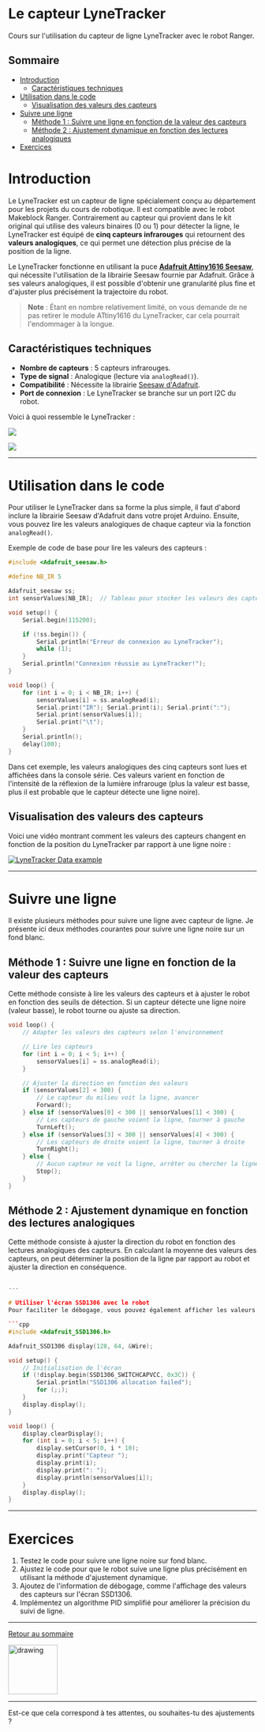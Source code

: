 # Le capteur LyneTracker <!-- omit in toc -->
Cours sur l'utilisation du capteur de ligne LyneTracker avec le robot Ranger.

## Sommaire <!-- omit in toc -->
- [Introduction](#introduction)
  - [Caractéristiques techniques](#caractéristiques-techniques)
- [Utilisation dans le code](#utilisation-dans-le-code)
  - [Visualisation des valeurs des capteurs](#visualisation-des-valeurs-des-capteurs)
- [Suivre une ligne](#suivre-une-ligne)
  - [Méthode 1 : Suivre une ligne en fonction de la valeur des capteurs](#méthode-1--suivre-une-ligne-en-fonction-de-la-valeur-des-capteurs)
  - [Méthode 2 : Ajustement dynamique en fonction des lectures analogiques](#méthode-2--ajustement-dynamique-en-fonction-des-lectures-analogiques)
- [Exercices](#exercices)


# Introduction
Le LyneTracker est un capteur de ligne spécialement conçu au département pour les projets du cours de robotique. Il est compatible avec le robot Makeblock Ranger. Contrairement au capteur qui provient dans le kit original qui utilise des valeurs binaires (0 ou 1) pour détecter la ligne, le LyneTracker est équipé de **cinq capteurs infrarouges** qui retournent des **valeurs analogiques**, ce qui permet une détection plus précise de la position de la ligne.

Le LyneTracker fonctionne en utilisant la puce [**Adafruit Attiny1616 Seesaw**](https://www.adafruit.com/product/5690), qui nécessite l'utilisation de la librairie Seesaw fournie par Adafruit. Grâce à ses valeurs analogiques, il est possible d'obtenir une granularité plus fine et d'ajuster plus précisément la trajectoire du robot.

> **Note** : Étant en nombre relativement limité, on vous demande de ne pas retirer le module ATtiny1616 du LyneTracker, car cela pourrait l'endommager à la longue.

## Caractéristiques techniques
- **Nombre de capteurs** : 5 capteurs infrarouges.
- **Type de signal** : Analogique (lecture via `analogRead()`).
- **Compatibilité** : Nécessite la librairie [Seesaw d'Adafruit](https://github.com/adafruit/Adafruit_Seesaw).
- **Port de connexion** : Le LyneTracker se branche sur un port I2C du robot.

Voici à quoi ressemble le LyneTracker :

![](assets/LyneTracker_top_view.jpg)

![](assets/LyneTracker_bottom_view.jpg)

---

# Utilisation dans le code
Pour utiliser le LyneTracker dans sa forme la plus simple, il faut d'abord inclure la librairie Seesaw d'Adafruit dans votre projet Arduino. Ensuite, vous pouvez lire les valeurs analogiques de chaque capteur via la fonction `analogRead()`.

Exemple de code de base pour lire les valeurs des capteurs :

```cpp
#include <Adafruit_seesaw.h>

#define NB_IR 5

Adafruit_seesaw ss;
int sensorValues[NB_IR];  // Tableau pour stocker les valeurs des capteurs

void setup() {
    Serial.begin(115200);

    if (!ss.begin()) {
        Serial.println("Erreur de connexion au LyneTracker");
        while (1);
    }
    Serial.println("Connexion réussie au LyneTracker!");
}

void loop() {
    for (int i = 0; i < NB_IR; i++) {
        sensorValues[i] = ss.analogRead(i);
        Serial.print("IR"); Serial.print(i); Serial.print(":");
        Serial.print(sensorValues[i]);
        Serial.print("\t");
    }
    Serial.println();
    delay(100);
}
```

Dans cet exemple, les valeurs analogiques des cinq capteurs sont lues et affichées dans la console série. Ces valeurs varient en fonction de l'intensité de la réflexion de la lumière infrarouge (plus la valeur est basse, plus il est probable que le capteur détecte une ligne noire).

## Visualisation des valeurs des capteurs

Voici une vidéo montrant comment les valeurs des capteurs changent en fonction de la position du LyneTracker par rapport à une ligne noire :

[![LyneTracker Data example](https://markdown-videos-api.jorgenkh.no/url?url=https%3A%2F%2Fyoutu.be%2Fp_WWJNkt0SE)](https://youtu.be/p_WWJNkt0SE)

---

# Suivre une ligne
Il existe plusieurs méthodes pour suivre une ligne avec capteur de ligne. Je présente ici deux méthodes courantes pour suivre une ligne noire sur un fond blanc.

## Méthode 1 : Suivre une ligne en fonction de la valeur des capteurs
Cette méthode consiste à lire les valeurs des capteurs et à ajuster le robot en fonction des seuils de détection. Si un capteur détecte une ligne noire (valeur basse), le robot tourne ou ajuste sa direction.

```cpp
void loop() {
    // Adapter les valeurs des capteurs selon l'environnement

    // Lire les capteurs
    for (int i = 0; i < 5; i++) {
        sensorValues[i] = ss.analogRead(i);
    }

    // Ajuster la direction en fonction des valeurs
    if (sensorValues[2] < 300) {
        // Le capteur du milieu voit la ligne, avancer
        Forward();
    } else if (sensorValues[0] < 300 || sensorValues[1] < 300) {
        // Les capteurs de gauche voient la ligne, tourner à gauche
        TurnLeft();
    } else if (sensorValues[3] < 300 || sensorValues[4] < 300) {
        // Les capteurs de droite voient la ligne, tourner à droite
        TurnRight();
    } else {
        // Aucun capteur ne voit la ligne, arrêter ou chercher la ligne
        Stop();
    }
}
```

## Méthode 2 : Ajustement dynamique en fonction des lectures analogiques
Cette méthode consiste à ajuster la direction du robot en fonction des lectures analogiques des capteurs. En calculant la moyenne des valeurs des capteurs, on peut déterminer la position de la ligne par rapport au robot et ajuster la direction en conséquence.

```cpp

---

# Utiliser l'écran SSD1306 avec le robot
Pour faciliter le débogage, vous pouvez également afficher les valeurs des capteurs sur l'écran OLED SSD1306, tout comme dans la leçon précédente.

```cpp
#include <Adafruit_SSD1306.h>

Adafruit_SSD1306 display(128, 64, &Wire);

void setup() {
    // Initialisation de l'écran
    if (!display.begin(SSD1306_SWITCHCAPVCC, 0x3C)) {
        Serial.println("SSD1306 allocation failed");
        for (;;);
    }
    display.display();
}

void loop() {
    display.clearDisplay();
    for (int i = 0; i < 5; i++) {
        display.setCursor(0, i * 10);
        display.print("Capteur ");
        display.print(i);
        display.print(": ");
        display.println(sensorValues[i]);
    }
    display.display();
}
```

---

# Exercices
1. Testez le code pour suivre une ligne noire sur fond blanc.
2. Ajustez le code pour que le robot suive une ligne plus précisément en utilisant la méthode d'ajustement dynamique.
3. Ajoutez de l'information de débogage, comme l'affichage des valeurs des capteurs sur l'écran SSD1306.
4. Implémentez un algorithme PID simplifié pour améliorer la précision du suivi de ligne.

---

[Retour au sommaire](../README.md)

<img src="assets/aia.jpeg" alt="drawing" width="100"/>

---

Est-ce que cela correspond à tes attentes, ou souhaites-tu des ajustements ?